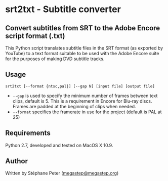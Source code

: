 # srt2txt - Subtitle converter
## Convert subtitles from SRT to the Adobe Encore script format (.txt)

This Python script translates subtitle files in the SRT format (as exported by YouTube) to a text
format suitable to be used with the Adobe Encore suite for the purposes of making DVD subtitle tracks.

## Usage

`srt2txt [--format {ntsc,pal}] [--gap N] [input file] [output file]`

- `--gap` is used to specify the minimum number of frames between text clips, default is 5. This is a requirement
in Encore for Blu-ray discs. Frames are padded at the beginning of clips when needed.
- `--format` specifies the framerate in use for the project (default is PAL at 25)

## Requirements

Python 2.7, developed and tested on MacOS X 10.9.

## Author

Written by Stéphane Peter (megastep@megastep.org)
